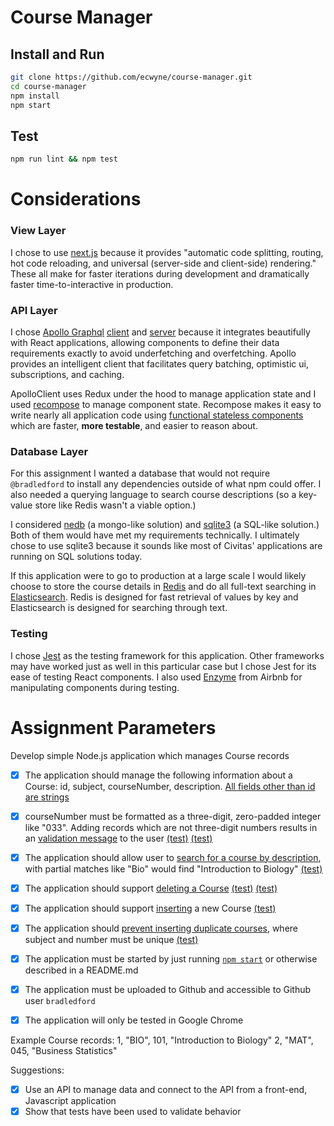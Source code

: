 # Course Manager

## Install and Run
```bash
git clone https://github.com/ecwyne/course-manager.git
cd course-manager
npm install
npm start
```

## Test
```bash
npm run lint && npm test
```

# Considerations
### View Layer
I chose to use [next.js](https://github.com/zeit/next.js) because it provides "automatic code splitting, routing, hot code reloading, and universal (server-side and client-side) rendering." These all make for faster iterations during development and dramatically faster time-to-interactive in production.

### API Layer
I chose [Apollo Graphql](http://dev.apollodata.com/) [client](http://dev.apollodata.com/react/) and [server](http://dev.apollodata.com/tools/) because it integrates beautifully with React applications, allowing components to define their data requirements exactly to avoid underfetching and overfetching. Apollo provides an intelligent client that facilitates query batching, optimistic ui, subscriptions, and caching.

ApolloClient uses Redux under the hood to manage application state and I used [recompose](https://github.com/acdlite/recompose) to manage component state. Recompose makes it easy to write nearly all application code using [functional stateless components](https://facebook.github.io/react/docs/components-and-props.html#functional-and-class-components) which are faster, __more testable__, and easier to reason about.

### Database Layer
For this assignment I wanted a database that would not require `@bradledford` to install any dependencies outside of what npm could offer. I also needed a querying language to search course descriptions (so a key-value store like Redis wasn't a viable option.)

I considered [nedb](https://github.com/louischatriot/nedb) (a mongo-like solution) and [sqlite3](https://github.com/mapbox/node-sqlite3) (a SQL-like solution.) Both of them would have met my requirements technically. I ultimately chose to use sqlite3 because it sounds like most of Civitas' applications are running on SQL solutions today.

If this application were to go to production at a large scale I would likely choose to store the course details in [Redis](https://redis.io/) and do all full-text searching in [Elasticsearch](https://www.elastic.co/products/elasticsearch). Redis is designed for fast retrieval of values by key and Elasticsearch is designed for searching through text.

### Testing
I chose [Jest](https://facebook.github.io/jest/) as the testing framework for this application. Other frameworks may have worked just as well in this particular case but I chose Jest for its ease of testing React components. I also used [Enzyme](http://airbnb.io/enzyme/) from Airbnb for manipulating components during testing.

# Assignment Parameters
Develop simple Node.js application which manages Course records
- [x] The application should manage the following information about a Course: id, subject, courseNumber, description. [All fields other than id are strings](https://github.com/ecwyne/course-manager/blob/master/api/graphql/schema.js#L5-L10)
- [x] courseNumber must be formatted as a three-digit, zero-padded integer like "033". Adding records which are not three-digit numbers results in an [validation message](https://github.com/ecwyne/course-manager/blob/master/components/CoursesManager/components/CoursesManagerCreator.js#L31) to the user [(test)](https://github.com/ecwyne/course-manager/blob/master/api/__tests__/schema.test.js#L70-L72) [(test)](https://github.com/ecwyne/course-manager/blob/master/components/CoursesManager/components/CoursesManagerCreator.test.js#L15-L31)
- [x] The application should allow user to [search for a course by description](https://github.com/ecwyne/course-manager/blob/master/api/data/coursesDb.js#L43-L46), with partial matches like "Bio" would find "Introduction to Biology" [(test)](https://github.com/ecwyne/course-manager/blob/master/api/__tests__/schema.test.js#L62-L64)
- [x] The application should support [deleting a Course](https://github.com/ecwyne/course-manager/blob/master/api/data/coursesDb.js#L33-L36) [(test)](https://github.com/ecwyne/course-manager/blob/master/api/__tests__/schema.test.js#L74-L80) [(test)](https://github.com/ecwyne/course-manager/blob/master/components/CoursesManager/components/CoursesManagerResults.test.js#L22-L24)
- [x] The application should support [inserting](https://github.com/ecwyne/course-manager/blob/master/api/data/coursesDb.js#L27-L31) a new Course [(test)](https://github.com/ecwyne/course-manager/blob/master/api/__tests__/schema.test.js#L54-L56)
- [x] The application should [prevent inserting duplicate courses](https://github.com/ecwyne/course-manager/blob/master/api/graphql/resolvers.js#L13), where subject and number must be unique [(test)](https://github.com/ecwyne/course-manager/blob/master/api/__tests__/schema.test.js#L66-L68)
- [x] The application must be started by just running [`npm start`](https://github.com/ecwyne/course-manager/blob/master/package.json#L8) or otherwise described in a README.md
- [x] The application must be uploaded to Github and accessible to Github user `bradledford`
- [x] The application will only be tested in Google Chrome



Example Course records:
1, "BIO", 101, "Introduction to Biology"
2, "MAT", 045, "Business Statistics"


Suggestions:
- [x] Use an API to manage data and connect to the API from a front-end, Javascript application
- [x] Show that tests have been used to validate behavior
